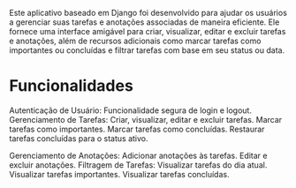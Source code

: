 Este aplicativo baseado em Django foi desenvolvido para ajudar os usuários a gerenciar suas tarefas e anotações associadas de maneira eficiente. Ele fornece uma interface amigável para criar, visualizar, editar e excluir tarefas e anotações, além de recursos adicionais como marcar tarefas como importantes ou concluídas e filtrar tarefas com base em seu status ou data.  


# Funcionalidades  

Autenticação de Usuário: Funcionalidade segura de login e logout.
Gerenciamento de Tarefas:
Criar, visualizar, editar e excluir tarefas.
Marcar tarefas como importantes.
Marcar tarefas como concluídas.
Restaurar tarefas concluídas para o status ativo.

Gerenciamento de Anotações:
Adicionar anotações às tarefas.
Editar e excluir anotações.
Filtragem de Tarefas:
Visualizar tarefas do dia atual.
Visualizar tarefas importantes.
Visualizar tarefas concluídas.
